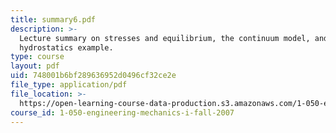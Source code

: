 ```yaml
---
title: summary6.pdf
description: >-
  Lecture summary on stresses and equilibrium, the continuum model, and a
  hydrostatics example.
type: course
layout: pdf
uid: 748001b6bf289636952d0496cf32ce2e
file_type: application/pdf
file_location: >-
  https://open-learning-course-data-production.s3.amazonaws.com/1-050-engineering-mechanics-i-fall-2007/748001b6bf289636952d0496cf32ce2e_summary6.pdf
course_id: 1-050-engineering-mechanics-i-fall-2007
---
```

